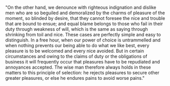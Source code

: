 "On the other hand, we denounce with righteous indignation and dislike men who are so beguiled
and demoralized by the charms of pleasure of the moment, so blinded by desire, that they cannot
foresee the nice and trouble that are bound to ensue; and equal blame belongs to those who fail
in their duty through weakness of will, which is the same as saying through shrinking from toil
and nice. These cases are perfectly simple and easy to distinguish. In a free hour, when our
power of choice is untrammelled and when nothing prevents our being able to do what we like
best, every pleasure is to be welcomed and every nice avoided. But in certain circumstances and
owing to the claims of duty or the obligations of business it will frequently occur that
pleasures have to be repudiated and annoyances accepted. The wise man therefore always
holds in these matters to this principle of selection: he rejects pleasures to secure
other greater pleasures, or else he endures pains to avoid worse pains."


